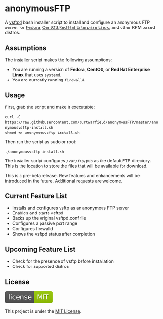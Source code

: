 # anonymousFTP
A [vsftpd](https://security.appspot.com/vsftpd.html) bash installer script to install and configure an anonymous FTP server for [Fedora](https://getfedora.org/), [CentOS](https://www.centos.org/),[Red Hat Enterprise Linux](https://www.redhat.com),   and other RPM based distros.

## Assumptions

The installer script makes the following assumptions:
 - You are running a version of **Fedora**, **CentOS**, or **Red Hat Enterprise Linux** that uses `systemd`.
 - You are currently running `firewalld`.

## Usage

First, grab the script and make it executable:

`curl -O https://raw.githubusercontent.com/curtwarfield/anonymousFTP/master/anonymousvsftp-install.sh`    
`chmod +x anonymousvsftp-install.sh`

Then run the script as sudo or root:

`./anonymousvsftp-install.sh`

The installer script configures `/var/ftp/pub` as the default FTP directory. This is the location to store the files that will be available for download.

This is a pre-beta release. New features and enhancements will be introduced in the future. Additional requests are welcome.

## Current Feature List

- Installs and configures vsftp as an anonymous FTP server
- Enables and starts vsftpd
- Backs up the original vsftpd.conf file
- Configures a passive port range
- Configures firewalld
- Shows the vsftpd status after completion

## Upcoming Feature List

- Check for the presence of vsftp before installation
- Check for supported distros

## License 
![MIT License](license-MIT-green.svg)

This project is under the [MIT License](https://raw.githubusercontent.com/curtwarfield/anonymousFTP/master/LICENSE).
